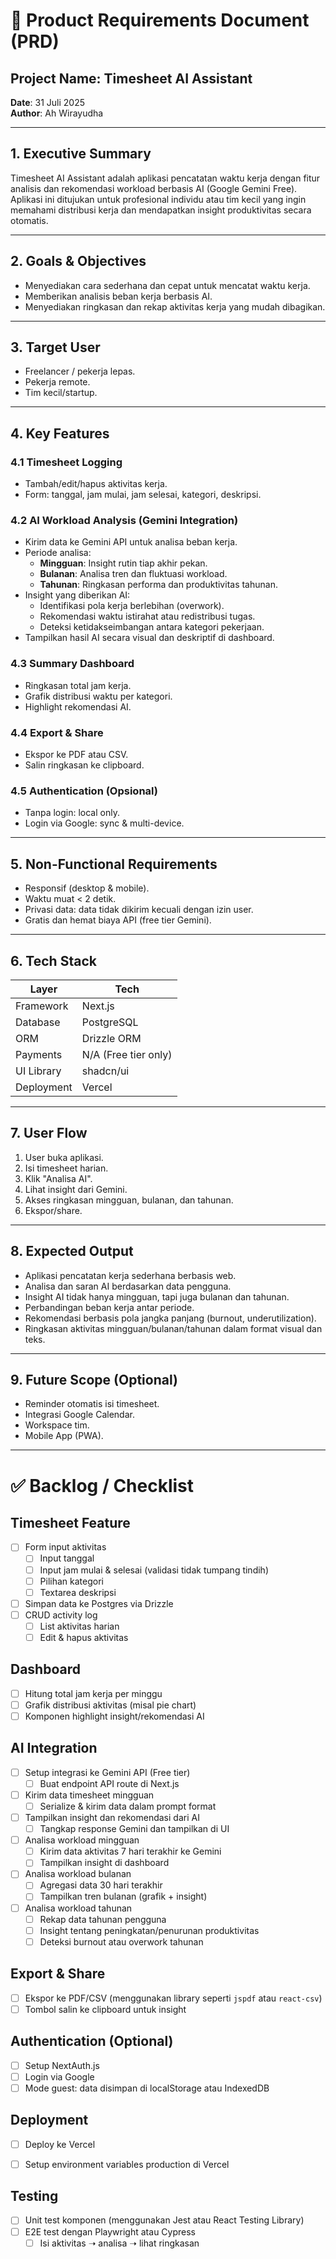 # 📄 Product Requirements Document (PRD)

## Project Name: Timesheet AI Assistant
**Date**: 31 Juli 2025  
**Author**: Ah Wirayudha

---

## 1. Executive Summary
Timesheet AI Assistant adalah aplikasi pencatatan waktu kerja dengan fitur analisis dan rekomendasi workload berbasis AI (Google Gemini Free). Aplikasi ini ditujukan untuk profesional individu atau tim kecil yang ingin memahami distribusi kerja dan mendapatkan insight produktivitas secara otomatis.

---

## 2. Goals & Objectives
- Menyediakan cara sederhana dan cepat untuk mencatat waktu kerja.
- Memberikan analisis beban kerja berbasis AI.
- Menyediakan ringkasan dan rekap aktivitas kerja yang mudah dibagikan.

---

## 3. Target User
- Freelancer / pekerja lepas.
- Pekerja remote.
- Tim kecil/startup.

---

## 4. Key Features

### 4.1 Timesheet Logging
- Tambah/edit/hapus aktivitas kerja.
- Form: tanggal, jam mulai, jam selesai, kategori, deskripsi.

### 4.2 AI Workload Analysis (Gemini Integration)
- Kirim data ke Gemini API untuk analisa beban kerja.
- Periode analisa:
  - **Mingguan**: Insight rutin tiap akhir pekan.
  - **Bulanan**: Analisa tren dan fluktuasi workload.
  - **Tahunan**: Ringkasan performa dan produktivitas tahunan.
- Insight yang diberikan AI:
  - Identifikasi pola kerja berlebihan (overwork).
  - Rekomendasi waktu istirahat atau redistribusi tugas.
  - Deteksi ketidakseimbangan antara kategori pekerjaan.
- Tampilkan hasil AI secara visual dan deskriptif di dashboard.

### 4.3 Summary Dashboard
- Ringkasan total jam kerja.
- Grafik distribusi waktu per kategori.
- Highlight rekomendasi AI.

### 4.4 Export & Share
- Ekspor ke PDF atau CSV.
- Salin ringkasan ke clipboard.

### 4.5 Authentication (Opsional)
- Tanpa login: local only.
- Login via Google: sync & multi-device.

---

## 5. Non-Functional Requirements
- Responsif (desktop & mobile).
- Waktu muat < 2 detik.
- Privasi data: data tidak dikirim kecuali dengan izin user.
- Gratis dan hemat biaya API (free tier Gemini).

---

## 6. Tech Stack
| Layer       | Tech                     |
|-------------|--------------------------|
| Framework   | Next.js                 |
| Database    | PostgreSQL              |
| ORM         | Drizzle ORM             |
| Payments    | N/A (Free tier only)   |
| UI Library  | shadcn/ui               |
| Deployment  | Vercel                  |

---

## 7. User Flow
1. User buka aplikasi.
2. Isi timesheet harian.
3. Klik "Analisa AI".
4. Lihat insight dari Gemini.
5. Akses ringkasan mingguan, bulanan, dan tahunan.
6. Ekspor/share.

---

## 8. Expected Output
- Aplikasi pencatatan kerja sederhana berbasis web.
- Analisa dan saran AI berdasarkan data pengguna.
- Insight AI tidak hanya mingguan, tapi juga bulanan dan tahunan.
- Perbandingan beban kerja antar periode.
- Rekomendasi berbasis pola jangka panjang (burnout, underutilization).
- Ringkasan aktivitas mingguan/bulanan/tahunan dalam format visual dan teks.

---

## 9. Future Scope (Optional)
- Reminder otomatis isi timesheet.
- Integrasi Google Calendar.
- Workspace tim.
- Mobile App (PWA).

---

# ✅ Backlog / Checklist

## Timesheet Feature
- [ ] Form input aktivitas
  - [ ] Input tanggal
  - [ ] Input jam mulai & selesai (validasi tidak tumpang tindih)
  - [ ] Pilihan kategori
  - [ ] Textarea deskripsi
- [ ] Simpan data ke Postgres via Drizzle
- [ ] CRUD activity log
  - [ ] List aktivitas harian
  - [ ] Edit & hapus aktivitas

## Dashboard
- [ ] Hitung total jam kerja per minggu
- [ ] Grafik distribusi aktivitas (misal pie chart)
- [ ] Komponen highlight insight/rekomendasi AI

## AI Integration
- [ ] Setup integrasi ke Gemini API (Free tier)
  - [ ] Buat endpoint API route di Next.js
- [ ] Kirim data timesheet mingguan
  - [ ] Serialize & kirim data dalam prompt format
- [ ] Tampilkan insight dan rekomendasi dari AI
  - [ ] Tangkap response Gemini dan tampilkan di UI
- [ ] Analisa workload mingguan
  - [ ] Kirim data aktivitas 7 hari terakhir ke Gemini
  - [ ] Tampilkan insight di dashboard
- [ ] Analisa workload bulanan
  - [ ] Agregasi data 30 hari terakhir
  - [ ] Tampilkan tren bulanan (grafik + insight)
- [ ] Analisa workload tahunan
  - [ ] Rekap data tahunan pengguna
  - [ ] Insight tentang peningkatan/penurunan produktivitas
  - [ ] Deteksi burnout atau overwork tahunan

## Export & Share
- [ ] Ekspor ke PDF/CSV (menggunakan library seperti `jspdf` atau `react-csv`)
- [ ] Tombol salin ke clipboard untuk insight

## Authentication (Optional)
- [ ] Setup NextAuth.js
- [ ] Login via Google
- [ ] Mode guest: data disimpan di localStorage atau IndexedDB

## Deployment
- [ ] Deploy ke Vercel
- [ ] Setup environment variables production di Vercel


## Testing
- [ ] Unit test komponen (menggunakan Jest atau React Testing Library)
- [ ] E2E test dengan Playwright atau Cypress
  - [ ] Isi aktivitas ➝ analisa ➝ lihat ringkasan
